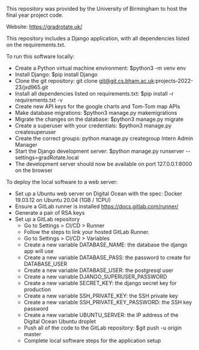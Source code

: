 This repository was provided by the University of Birmingham to host the final year project code. 

Website: https://gradrotate.uk/


This repository includes a Django application, with all dependencies listed on the requirements.txt. 

To run this software locally: 
- Create a Python virtual machine environment: $python3 -m venv env
- Install Django: $pip install Django
- Clone the git repository: git clone git@git.cs.bham.ac.uk:projects-2022-23/jxd965.git
- Install all dependencies listed on requirements.txt: $pip install -r requirements.txt -v
- Create new API keys for the google charts and Tom-Tom map APIs
- Make database migrations: $python3 manage.py makemigrations
- Migrate the changes on the database: $python3 manage.py migrate
- Create a superuser with your credentials: $python3 manage.py createsuperuser 
- Create the correct groups: python manage.py creategroup Intern Admin Manager
- Start the Django development server: $python manage.py runserver --settings=gradRotate.local   
- The development server should now be available on port 127.0.0.1:8000 on the browser


To deploy the local software to a web server:
- Set up a Ubuntu web server on Digital Ocean with the spec: Docker 19.03.12 on Ubuntu 20.04 (1GB / 1CPU)
- Ensure a GitLab runner is installed https://docs.gitlab.com/runner/
- Generate a pair of RSA keys 
- Set up a GitLab repository 
    - Go to Settings > CI/CD > Runner
    - Follow the steps to link your hosted GitLab Runner.
    - Go to Settings > CI/CD > Variables
    - Create a new variable DATABASE_NAME: the database the django app will use
    - Create a new variable DATABASE_PASS: the password to create for DATABASE_USER
    - Create a new variable DATABASE_USER: the postgresql user
    - Create a new variable DJANGO_SUPERUSER_PASSWORD
    - Create a new variable SECRET_KEY: the django secret key for production
    - Create a new variable SSH_PRIVATE_KEY: the SSH private key
    - Create a new variable SSH_PRIVATE_KEY_PASSWORD: the SSH key password
    - Create a new variable UBUNTU_SERVER: the IP address of the Digital Ocean Ubuntu droplet
    - Push all of the code to the GitLab repository: $git push -u origin master
    - Complete local software steps for the application setup



